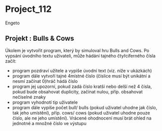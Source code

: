 # Project_112
Engeto

Projekt : Bulls & Cows
----------------------
Úkolem je vytvořit program, který by simuloval hru Bulls and Cows. 
Po vypsání úvodního textu uživateli, může hádání tajného čtyřciferného čísla začít:
- program pozdraví užitele a vypíše úvodní text  (viz. níže v ukázkách)
- program dále vytvoří tajné 4místné číslo (číslice musí být unikátní a nesmí začínat 0)hráč hádá číslo
- program jej upozorní, pokud zadá číslo kratší nebo delší než 4 čísla, pokud bude obsahovat duplicity, začínat nulou, příp. obsahovat nečíselné znaky
- program vyhodnotí tip uživatele
- program dále vypíše počet bull/ bulls (pokud uživatel uhodne jak číslo, tak jeho umístění), příp. cows/ cows (pokud uživatel uhodne pouze číslo, ale ne jeho umístění). Vrácené ohodnocení musí brát ohled na jednotné a množné číslo ve výstupu
